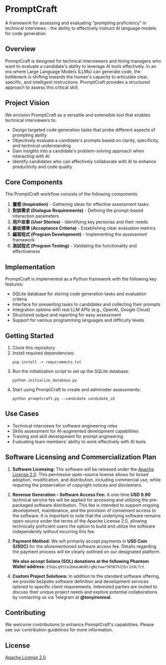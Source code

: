 # PromptCraft

A framework for assessing and evaluating "prompting proficiency" in technical interviews - the ability to effectively instruct AI language models for code generation.

## Overview

PromptCraft is designed for technical interviewers and hiring managers who want to evaluate a candidate's ability to leverage AI tools effectively. In an era where Large Language Models (LLMs) can generate code, the bottleneck is shifting towards the human's capacity to articulate clear, specific, and intelligent instructions. PromptCraft provides a structured approach to assess this critical skill.

## Project Vision

We envision PromptCraft as a versatile and extensible tool that enables technical interviewers to:

- Design targeted code generation tasks that probe different aspects of prompting ability
- Objectively evaluate a candidate's prompts based on clarity, specificity, and technical understanding
- Gain insights into a candidate's problem-solving approach when interacting with AI
- Identify candidates who can effectively collaborate with AI to enhance productivity and code quality

## Core Components

The PromptCraft workflow consists of the following components:

1. **靈感 (Inspiration)** - Gathering ideas for effective assessment tasks
2. **對談需求 (Dialogue Requirements)** - Defining the prompt-based interaction parameters
3. **用戶故事 (User Stories)** - Identifying key personas and their needs
4. **驗收標準 (Acceptance Criteria)** - Establishing clear evaluation metrics
5. **編寫程式 (Program Development)** - Implementing the assessment framework
6. **測試程式 (Program Testing)** - Validating the functionality and effectiveness

## Implementation

PromptCraft is implemented as a Python framework with the following key features:

- SQLite database for storing code generation tasks and evaluation criteria
- Interface for presenting tasks to candidates and collecting their prompts
- Integration options with real LLM APIs (e.g., OpenAI, Google Cloud)
- Structured output and reporting for easy assessment
- Support for various programming languages and difficulty levels

## Getting Started

1. Clone this repository
2. Install required dependencies:
   ```
   pip install -r requirements.txt
   ```
3. Run the initialization script to set up the SQLite database:
   ```
   python initialize_database.py
   ```
4. Start using PromptCraft to create and administer assessments:
   ```
   python promptcraft.py --candidate candidate_id
   ```

## Use Cases

- Technical interviews for software engineering roles
- Skills assessment for AI-augmented development capabilities
- Training and skill development for prompt engineering
- Evaluating team members' ability to work effectively with AI tools

## Software Licensing and Commercialization Plan

1.  **Software Licensing:**
    The software will be released under the [Apache License 2.0](https://www.apache.org/licenses/LICENSE-2.0). This permissive open-source license allows for broad adoption, modification, and distribution, including commercial use, while requiring the preservation of copyright notices and disclaimers.

2.  **Revenue Generation - Software Access Fee:**
    A one-time **USD 9.90** technical service fee will be applied for accessing and utilizing the pre-packaged software distribution. This fee is intended to support ongoing development, maintenance, and the provision of convenient access to the software. It is important to note that the underlying software remains open-source under the terms of the Apache License 2.0, allowing technically proficient users the option to build and utilize the software independently without incurring this fee.

3.  **Payment Method:**
    We will primarily accept payments in **USD Coin (USDC)** for the aforementioned software access fee. Details regarding the payment process will be clearly outlined on our designated platform.

    **We also accept Solana (SOL) donations at the following Phantom Wallet address:**
    `ESUpLq9tCo1bmauWoN1rgNiYwwr5K587h15SrJz9L7ct`

4.  **Custom Project Solutions:**
    In addition to the standard software offering, we provide bespoke software definition and development services tailored to specific client requirements. Interested parties are invited to discuss their unique project needs and explore potential collaborations by contacting us via Telegram at **@tonyironreal**.

## Contributing

We welcome contributions to enhance PromptCraft's capabilities. Please see our contribution guidelines for more information.

## License

[Apache License 2.0](https://www.apache.org/licenses/LICENSE-2.0) 